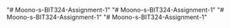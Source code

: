 "# Moono-s-BIT324-Assignment-1" 
"# Moono-s-BIT324-Assignment-1" 
"# Moono-s-BIT324-Assignment-1" 
"# Moono-s-BIT324-Assignment-1" 
